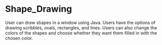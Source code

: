 # Shape_Drawing

User can draw shapes in a window using Java. Users have the options of drawing scribbles, ovals, rectangles, and lines. Users can also change the colors of the shapes and choose whether they want them filled in with the chosen color. 